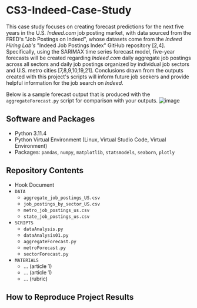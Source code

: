 # CS3-Indeed-Case-Study

This case study focuses on creating forecast predictions for the next five years in the U.S. _Indeed.com_ job posting market, with data sourced from the FRED's "Job Postings on Indeed", whose datasets come from the _Indeed Hiring Lab's_ "Indeed Job Postings Index" GitHub repository [2,4]. Specifically, using the SARIMAX time series forecast model, five-year forecasts will be created regarding _Indeed.com_ daily aggregate job postings across all sectors and daily job postings organized by individual job sectors and U.S. metro cities [7,8,9,10,19,21]. Conclusions drawn from the outputs created with this project's scripts will inform future job seekers and provide helpful information for the job search on _Indeed_.

Below is a sample forecast output that is produced with the `aggregateForecast.py` script for comparison with your outputs. ![image](https://github.com/user-attachments/assets/d81868c2-0eac-41d6-91de-e2c635facb83)

## Software and Packages
*  Python 3.11.4
*  Python Virtual Environment (Linux, Virtual Studio Code, Virtual Environment)
*  Packages: `pandas`, `numpy`, `matplotlib`, `statsmodels`, `seaborn`, `plotly`
  
## Repository Contents
* Hook Document
* `DATA`
  * `aggregate_job_postings_US.csv`
  * `job_postings_by_sector_US.csv`
  * `metro_job_postings_us.csv`
  * `state_job_postings_us.csv`
* `SCRIPTS`
  * `dataAnalysis.py`
  * `dataAnalysis01.py`
  * `aggregateForecast.py`
  * `metroForecast.py`
  * `sectorForecast.py`
* `MATERIALS`
  * ... (article 1)
  * ... (article 1)
  * ... (rubric)

## How to Reproduce Project Results 
